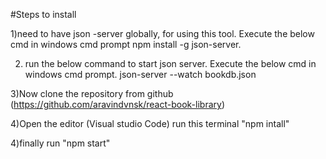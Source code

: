 #Steps to install

1)need to have json -server globally, for using this tool.
Execute the below cmd in windows cmd prompt
npm install -g json-server.

2) run the below command to start json server.
Execute the below cmd in windows cmd prompt.
json-server --watch bookdb.json

3)Now clone the repository from github  (https://github.com/aravindvnsk/react-book-library) 

4)Open the editor (Visual studio Code) run this terminal "npm intall"

4)finally run "npm start" 